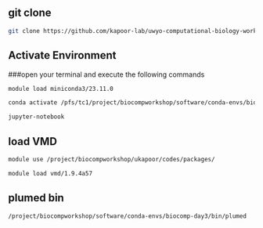 ## git clone
```bash
git clone https://github.com/kapoor-lab/uwyo-computational-biology-workshop-2024.git
```
## Activate Environment 
###open your terminal and execute the following commands
```bash
module load miniconda3/23.11.0
```
```bash
conda activate /pfs/tc1/project/biocompworkshop/software/conda-envs/biocomp-day3
```
```bash
jupyter-notebook
```
## load VMD
```bash
module use /project/biocompworkshop/ukapoor/codes/packages/
```
```bash
module load vmd/1.9.4a57
```
## plumed bin 
```tcl
/project/biocompworkshop/software/conda-envs/biocomp-day3/bin/plumed
```
